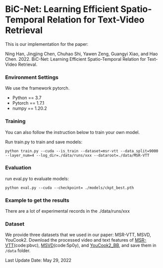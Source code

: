 # BiC-Net: Learning Efficient Spatio-Temporal Relation for Text-Video Retrieval

This is our implementation for the paper:

Ning Han, Jingjing Chen, Chuhao Shi, Yawen Zeng, Guangyi Xiao, and Hao Chen. 2022. BiC-Net: Learning Efficient Spatio-Temporal Relation for Text-Video Retrieval.

### Environment Settings
We use the framework pytorch.

- Python == 3.7
- Pytorch == 1.7.1
- numpy == 1.20.2


### Training

You can also follow the instruction below to train your own model.

Run train.py to  train and save models:
```
python train.py --cuda --is_train --dataset=msr-vtt --data_split=9000 --layer_num=4 --log_dir=./data/runs/xxx --dataroot=./data/MSR-VTT 
```

### Evaluation


run eval.py to evaluate models:
```
python eval.py --cuda --checkpoint= ./models/ckpt_best.pth
```
### Example to get the results

There are a lot of experimental records in the ./data/runs/xxx

### Dataset
We provide three datasets that we used in our paper: MSR-VTT, MSVD, YouCook2.
Download the processed video and text features of [MSR-VTT](https://pan.baidu.com/s/1sW0sqsGU3-l8HarSTVIOtg)(code:pbvc), [MSVD](https://pan.baidu.com/s/1CZaAwRfhdnhuz65KCWCV6Q)(code:5p0y), and [YouCook2_BB](https://github.com/MichiganCOG/Video-Grounding-from-Text), and save them in `/data` folder.



Last Update Date: May 29, 2022
